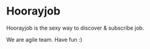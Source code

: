 Hoorayjob
=========

Hoorayjob is the sexy way to discover & subscribe job.


We are agile team. Have fun :)
